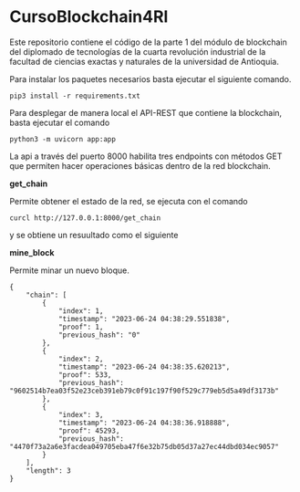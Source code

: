 # CursoBlockchain4RI

Este repositorio contiene el código de la parte 1 del módulo de blockchain del diplomado de tecnologías de la cuarta revolución  industrial de la facultad de ciencias exactas y naturales de la universidad de Antioquia.


Para instalar los paquetes necesarios basta ejecutar el siguiente comando.

```
pip3 install -r requirements.txt
```

Para desplegar de manera local el API-REST que contiene la blockchain, basta ejecutar el comando

```
python3 -m uvicorn app:app
```

La api a través del puerto 8000 habilita tres endpoints con métodos GET que permiten hacer operaciones básicas dentro de la red blockchain.

**get_chain**

Permite obtener el estado de la red, se ejecuta con el comando 
```
curcl http://127.0.0.1:8000/get_chain
```
y se obtiene un resuultado como el siguiente

**mine_block**

Permite minar un nuevo bloque.
```
{
	"chain": [
		{
			"index": 1,
			"timestamp": "2023-06-24 04:38:29.551838",
			"proof": 1,
			"previous_hash": "0"
		},
		{
			"index": 2,
			"timestamp": "2023-06-24 04:38:35.620213",
			"proof": 533,
			"previous_hash": "9602514b7ea03f52e23ceb391eb79c0f91c197f90f529c779eb5d5a49df3173b"
		},
		{
			"index": 3,
			"timestamp": "2023-06-24 04:38:36.918888",
			"proof": 45293,
			"previous_hash": "4470f73a2a6e3facdea049705eba47f6e32b75db05d37a27ec44dbd034ec9057"
		}
	],
	"length": 3
}
```
